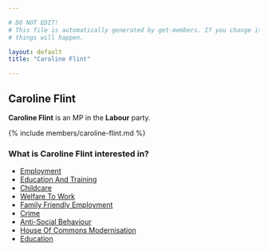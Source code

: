 ```yaml
---

# DO NOT EDIT!
# This file is automatically generated by get-members. If you change it, bad
# things will happen.

layout: default
title: "Caroline Flint"

---
```


## Caroline Flint

**Caroline Flint** is an MP in the **Labour** party.

{% include members/caroline-flint.md %}

### What is Caroline Flint interested in?


* [Employment](/interests/employment.html)
* [Education And Training](/interests/education-and-training.html)
* [Childcare](/interests/childcare.html)
* [Welfare To Work](/interests/welfare-to-work.html)
* [Family Friendly Employment](/interests/family-friendly-employment.html)
* [Crime](/interests/crime.html)
* [Anti-Social Behaviour](/interests/anti-social-behaviour.html)
* [House Of Commons Modernisation](/interests/house-of-commons-modernisation.html)
* [Education](/interests/education.html)
